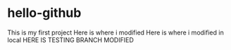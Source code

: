 # hello-github
This is my first project
Here is where i modified
Here is where i modified in local
HERE IS TESTING BRANCH MODIFIED